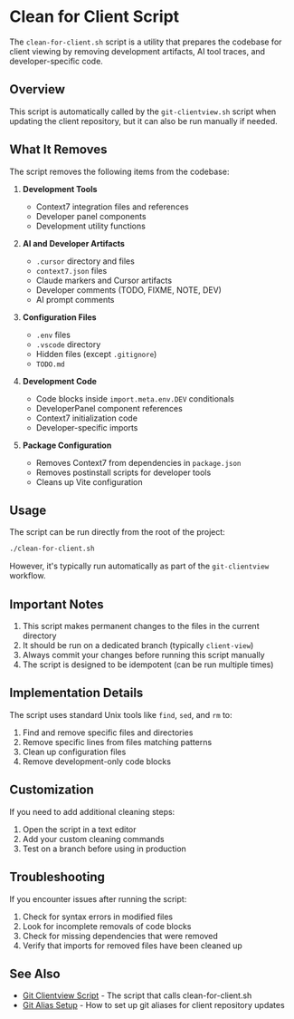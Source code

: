 # Clean for Client Script

The `clean-for-client.sh` script is a utility that prepares the codebase for client viewing by removing development artifacts, AI tool traces, and developer-specific code.

## Overview

This script is automatically called by the `git-clientview.sh` script when updating the client repository, but it can also be run manually if needed.

## What It Removes

The script removes the following items from the codebase:

1. **Development Tools**

   - Context7 integration files and references
   - Developer panel components
   - Development utility functions

2. **AI and Developer Artifacts**

   - `.cursor` directory and files
   - `context7.json` files
   - Claude markers and Cursor artifacts
   - Developer comments (TODO, FIXME, NOTE, DEV)
   - AI prompt comments

3. **Configuration Files**

   - `.env` files
   - `.vscode` directory
   - Hidden files (except `.gitignore`)
   - `TODO.md`

4. **Development Code**

   - Code blocks inside `import.meta.env.DEV` conditionals
   - DeveloperPanel component references
   - Context7 initialization code
   - Developer-specific imports

5. **Package Configuration**
   - Removes Context7 from dependencies in `package.json`
   - Removes postinstall scripts for developer tools
   - Cleans up Vite configuration

## Usage

The script can be run directly from the root of the project:

```bash
./clean-for-client.sh
```

However, it's typically run automatically as part of the `git-clientview` workflow.

## Important Notes

1. This script makes permanent changes to the files in the current directory
2. It should be run on a dedicated branch (typically `client-view`)
3. Always commit your changes before running this script manually
4. The script is designed to be idempotent (can be run multiple times)

## Implementation Details

The script uses standard Unix tools like `find`, `sed`, and `rm` to:

1. Find and remove specific files and directories
2. Remove specific lines from files matching patterns
3. Clean up configuration files
4. Remove development-only code blocks

## Customization

If you need to add additional cleaning steps:

1. Open the script in a text editor
2. Add your custom cleaning commands
3. Test on a branch before using in production

## Troubleshooting

If you encounter issues after running the script:

1. Check for syntax errors in modified files
2. Look for incomplete removals of code blocks
3. Check for missing dependencies that were removed
4. Verify that imports for removed files have been cleaned up

## See Also

- [Git Clientview Script](../git-clientview.sh) - The script that calls clean-for-client.sh
- [Git Alias Setup](git-alias-setup.md) - How to set up git aliases for client repository updates
